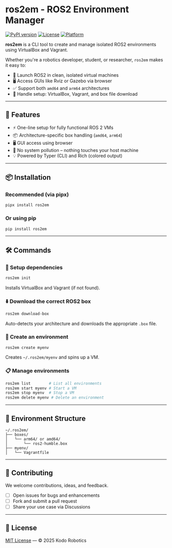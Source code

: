# ros2em - ROS2 Environment Manager

[![PyPI version](https://img.shields.io/pypi/v/ros2em.svg)](https://pypi.org/project/ros2em/)
[![License](https://img.shields.io/github/license/Kodo-Robotics/ros2em.svg)](LICENSE)
[![Platform](https://img.shields.io/badge/platform-linux%20%7C%20macos%20%7C%20windows-blue)](#)

**ros2em** is a CLI tool to create and manage isolated ROS2 environments using VirtualBox and Vagrant.

Whether you're a robotics developer, student, or researcher, `ros2em` makes it easy to:

* 🧠 Launch ROS2 in clean, isolated virtual machines
* 🖥 Access GUIs like Rviz or Gazebo via browser
* ✅ Support both `amd64` and `arm64` architectures
* 🧰 Handle setup: VirtualBox, Vagrant, and box file download

---

## 🚀 Features

* ⚡ One-line setup for fully functional ROS 2 VMs
* 📦 Architecture-specific box handling (`amd64`, `arm64`)
* 🖥 GUI access using browser
* 🔐 No system pollution – nothing touches your host machine
* 💡 Powered by Typer (CLI) and Rich (colored output)

---

## 📦 Installation

### Recommended (via pipx)

```bash
pipx install ros2em
```

### Or using pip

```bash
pip install ros2em
```

---

## 🛠 Commands

### 🔧 Setup dependencies

```bash
ros2em init
```

Installs VirtualBox and Vagrant (if not found).

### ⬇️ Download the correct ROS2 box

```bash
ros2em download-box
```

Auto-detects your architecture and downloads the appropriate `.box` file.

### 🐢 Create an environment

```bash
ros2em create myenv
```

Creates `~/.ros2em/myenv` and spins up a VM.

### 📋 Manage environments

```bash
ros2em list        # List all environments
ros2em start myenv # Start a VM
ros2em stop myenv  # Stop a VM
ros2em delete myenv # Delete an environment
```

---

## 📁 Environment Structure

```
~/.ros2em/
├── boxes/
│   └── arm64/ or amd64/
│       └── ros2-humble.box
├── myenv/
│   └── Vagrantfile
```

---

## 🧩 Contributing

We welcome contributions, ideas, and feedback.

* [ ] Open issues for bugs and enhancements
* [ ] Fork and submit a pull request
* [ ] Share your use case via Discussions

---

## 📄 License

[MIT License](LICENSE) — © 2025 Kodo Robotics
